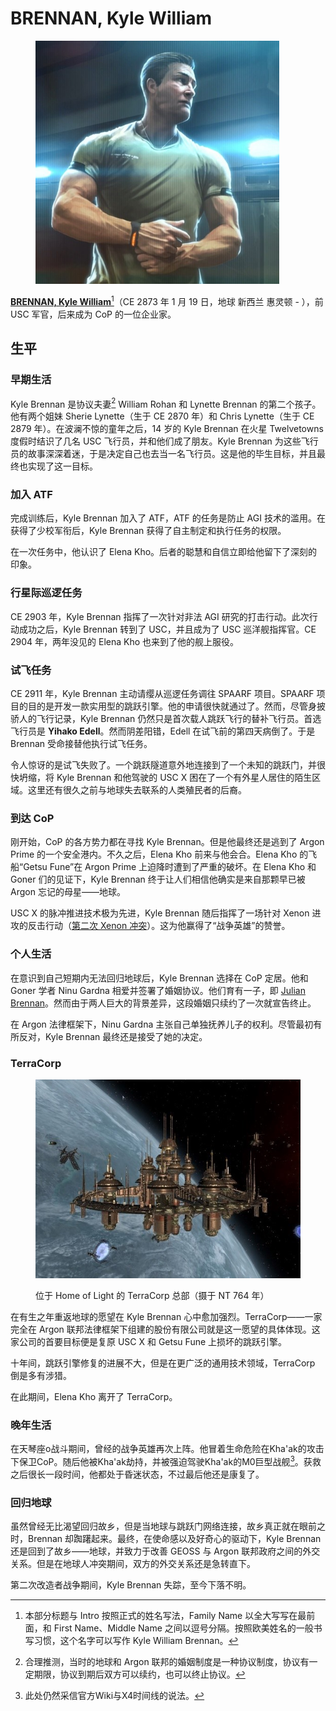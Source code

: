 # BRENNAN, Kyle William

<figure><img src="../.gitbook/assets/Kyle Brennan.jpg" alt="" width="390"><figcaption></figcaption></figure>

[**BRENNAN, Kyle William**](#user-content-fn-1)[^1]（CE 2873 年 1 月 19 日，地球 新西兰 惠灵顿 - ），前 USC 军官，后来成为 CoP 的一位企业家。

## 生平

### 早期生活

Kyle Brennan 是协议夫妻[^2] William Rohan 和 Lynette Brennan 的第二个孩子。他有两个姐妹 Sherie Lynette（生于 CE 2870 年）和 Chris Lynette（生于 CE 2879 年）。在波澜不惊的童年之后，14 岁的 Kyle Brennan 在火星 Twelvetowns 度假时结识了几名 USC 飞行员，并和他们成了朋友。Kyle Brennan 为这些飞行员的故事深深着迷，于是决定自己也去当一名飞行员。这是他的毕生目标，并且最终也实现了这一目标。

### 加入 ATF

完成训练后，Kyle Brennan 加入了 ATF，ATF 的任务是防止 AGI 技术的滥用。在获得了少校军衔后，Kyle Brennan 获得了自主制定和执行任务的权限。

在一次任务中，他认识了 Elena Kho。后者的聪慧和自信立即给他留下了深刻的印象。

### 行星际巡逻任务

CE 2903 年，Kyle Brennan 指挥了一次针对非法 AGI 研究的打击行动。此次行动成功之后，Kyle Brennan 转到了 USC，并且成为了 USC 巡洋舰指挥官。CE 2904 年，两年没见的 Elena Kho 也来到了他的舰上服役。

### 试飞任务

CE 2911 年，Kyle Brennan 主动请缨从巡逻任务调往 SPAARF 项目。SPAARF 项目的目的是开发一款实用型的跳跃引擎。他的申请很快就通过了。然而，尽管身披骄人的飞行记录，Kyle Brennan 仍然只是首次载人跳跃飞行的替补飞行员。首选飞行员是 **Yihako Edell**。然而阴差阳错，Edell 在试飞前的第四天病倒了。于是 Brennan 受命接替他执行试飞任务。

令人惊讶的是试飞失败了。一个跳跃隧道意外地连接到了一个未知的跳跃门，并很快坍缩，将 Kyle Brennan 和他驾驶的 USC X 困在了一个有外星人居住的陌生区域。这里还有很久之前与地球失去联系的人类殖民者的后裔。

### 到达 CoP

刚开始，CoP 的各方势力都在寻找 Kyle Brennan。但是他最终还是逃到了 Argon Prime 的一个安全港内。不久之后，Elena Kho 前来与他会合。Elena Kho 的飞船“Getsu Fune”在 Argon Prime 上迫降时遭到了严重的破坏。在 Elena Kho 和 Goner 们的见证下，Kyle Brennan 终于让人们相信他确实是来自那颗早已被 Argon 忘记的母星——地球。

USC X 的脉冲推进技术极为先进，Kyle Brennan 随后指挥了一场针对 Xenon 进攻的反击行动（[第二次 Xenon 冲突](../li-shi-shi-jian/yu-di-qiu-de-lian-xi.md#di-er-ci-xenon-chong-tu)）。这为他赢得了“战争英雄”的赞誉。

### 个人生活

在意识到自己短期内无法回归地球后，Kyle Brennan 选择在 CoP 定居。他和 Goner 学者 Ninu Gardna 相爱并签署了婚姻协议。他们育有一子，即 [Julian Brennan](gardna-julian.md)。然而由于两人巨大的背景差异，这段婚姻只续约了一次就宣告终止。

在 Argon 法律框架下，Ninu Gardna 主张自己单独抚养儿子的权利。尽管最初有所反对，Kyle Brennan 最终还是接受了她的决定。

### TerraCorp

<figure><img src="../.gitbook/assets/TerraCorp.jpg" alt=""><figcaption><p>位于 Home of Light 的 TerraCorp 总部（摄于 NT 764 年）</p></figcaption></figure>

在有生之年重返地球的愿望在 Kyle Brennan 心中愈加强烈。TerraCorp——一家完全在 Argon 联邦法律框架下组建的股份有限公司就是这一愿望的具体体现。这家公司的首要目标便是复原 USC X 和 Getsu Fune 上损坏的跳跃引擎。

十年间，跳跃引擎修复的进展不大，但是在更广泛的通用技术领域，TerraCorp 倒是多有涉猎。

在此期间，Elena Kho 离开了 TerraCorp。

### 晚年生活

在天琴座ο战斗期间，曾经的战争英雄再次上阵。他冒着生命危险在Kha'ak的攻击下保卫CoP。随后他被Kha'ak劫持，并被强迫驾驶Kha'ak的M0巨型战舰[^3]。获救之后很长一段时间，他都处于昏迷状态，不过最后他还是康复了。

### 回归地球

虽然曾经无比渴望回归故乡，但是当地球与跳跃门网络连接，故乡真正就在眼前之时，Brennan 却踟躇起来。最终，在使命感以及好奇心的驱动下，Kyle Brennan 还是回到了故乡——地球，并致力于改善 GEOSS 与 Argon 联邦政府之间的外交关系。但是在地球人冲突期间，双方的外交关系还是急转直下。

第二次改造者战争期间，Kyle Brennan 失踪，至今下落不明。

[^1]: 本部分标题与 Intro 按照正式的姓名写法，Family Name 以全大写写在最前面，和 First Name、Middle Name 之间以逗号分隔。按照欧美姓名的一般书写习惯，这个名字可以写作 Kyle William Brennan。

[^2]: 合理推测，当时的地球和 Argon 联邦的婚姻制度是一种协议制度，协议有一定期限，协议到期后双方可以续约，也可以终止协议。

[^3]: 此处仍然采信官方Wiki与X4时间线的说法。
